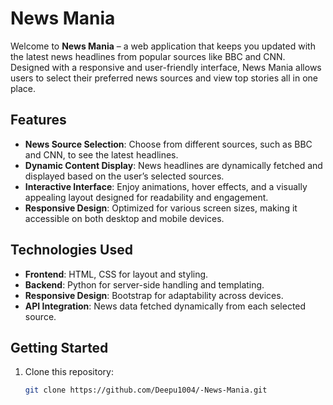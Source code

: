# News Mania

Welcome to **News Mania** – a web application that keeps you updated with the latest news headlines from popular sources like BBC and CNN. Designed with a responsive and user-friendly interface, News Mania allows users to select their preferred news sources and view top stories all in one place.

## Features

- **News Source Selection**: Choose from different sources, such as BBC and CNN, to see the latest headlines.
- **Dynamic Content Display**: News headlines are dynamically fetched and displayed based on the user’s selected sources.
- **Interactive Interface**: Enjoy animations, hover effects, and a visually appealing layout designed for readability and engagement.
- **Responsive Design**: Optimized for various screen sizes, making it accessible on both desktop and mobile devices.

## Technologies Used

- **Frontend**: HTML, CSS for layout and styling.
- **Backend**: Python for server-side handling and templating.
- **Responsive Design**: Bootstrap for adaptability across devices.
- **API Integration**: News data fetched dynamically from each selected source.

## Getting Started

1. Clone this repository:
   ```bash
   git clone https://github.com/Deepu1004/-News-Mania.git
